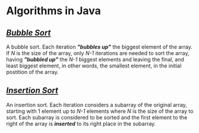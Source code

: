 # Algorithms in Java

## [_Bubble Sort_](https://github.com/natandaniel/algorithms_in_java/tree/master/algorithms_in_java/src/sort/bubble)

A bubble sort. Each iteration **_"bubbles up"_** the biggest element of the array. If _N_ is the size of the array, only _N-1_ iterations are needed to sort the array, having **_"bubbled up"_** the _N-1_ biggest elements and leaving the final, and least biggest element, in other words, the smallest element, in the initial postition of the array.

## [_Insertion Sort_](https://github.com/natandaniel/algorithms_in_java/tree/master/algorithms_in_java/src/sort/insertion)

An insertion sort. Each iteration considers a subarray of the original array, starting with 1 element up to _N-1_ elements where _N_ is the size of the array to sort. Each subarray is considered to be sorted and the first element to the right of the array is _**inserted**_ to its right place in the subarray. 
